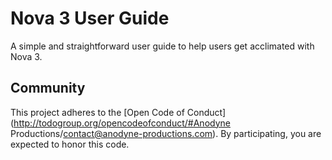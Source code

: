 # Nova 3 User Guide

A simple and straightforward user guide to help users get acclimated with Nova 3.

## Community

This project adheres to the [Open Code of Conduct](http://todogroup.org/opencodeofconduct/#Anodyne Productions/contact@anodyne-productions.com). By participating, you are expected to honor this code.